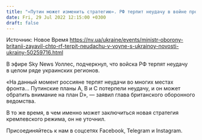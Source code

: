 ```yaml
---
title: "«Путин может изменить стратегию». РФ терпит неудачу в войне против Украины — министр обороны Великобритании"
date: Fri, 29 Jul 2022 12:15:00 +0300
draft: false
---
```

Источник: Новое Время https://nv.ua/ukraine/events/ministr-oborony-britanii-zayavil-chto-rf-terpit-neudachu-v-voyne-s-ukrainoy-novosti-ukrainy-50259716.html


В эфире Sky News Уоллес, подчеркнул, что войска РФ терпят неудачу в целом ряде украинских регионов.

«На данный момент россияне терпят неудачи во многих местах фронта… Путинские планы A, B и C потерпели неудачу, и он может обратить внимание на план D», — заявил глава британского оборонного ведомства.

В то же время, в чем именно может заключиться новая стратегия кремлевского режима, он не уточнил.

Присоединяйтесь к нам в соцсетях Facebook, Telegram и Instagram.

